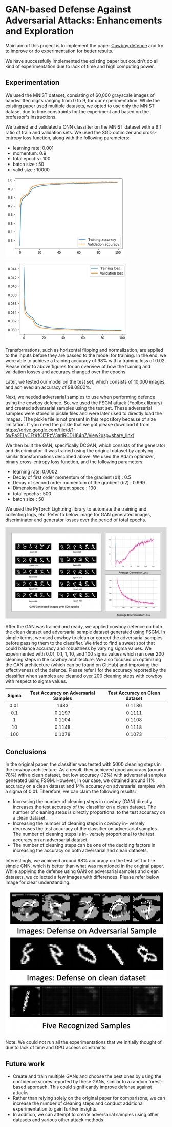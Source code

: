 
# GAN-based Defense Against Adversarial Attacks: Enhancements and Exploration

Main aim of this project is to implement the paper [Cowboy defence](https://arxiv.org/pdf/1805.10652.pdf "Cowboy defence") and try to improve or do experimentation for better results.

We have successfully implemented the existing paper but couldn't do all kind of experimentation due to lack of time and high computing power.

## Experimentation

We used the MNIST dataset, consisting of 60,000 grayscale images of handwritten digits ranging from 0 to 9, for our experimentation. While the existing paper used multiple datasets, we opted to use only the MNIST dataset due to time constraints for the experiment and based on the professor's instructions.

We trained and validated a CNN classifier on the MNIST dataset with a 9:1 ratio of train and validation sets. We used the SGD optimizer and cross-entropy loss function, along with the following parameters:
- learning rate: 0.001
- momentum: 0.9
- total epochs : 100
- batch size : 50
- valid size : 10000

[![Accuracy Graph](https://github.com/papanisaicharan/CSE598/blob/3a30d43eae180287b69ab9a27414ca46de467d22/readme-Image/Accuracy%20graph.png "Accuracy Graph")](https://github.com/papanisaicharan/CSE598/blob/3a30d43eae180287b69ab9a27414ca46de467d22/readme-Image/Accuracy%20graph.png "Accuracy Graph")

[![Loss graph](https://github.com/papanisaicharan/CSE598/blob/main/readme-Image/Loss%20graph.png "Loss graph")](https://github.com/papanisaicharan/CSE598/blob/main/readme-Image/Loss%20graph.png "Loss graph")


Transformations, such as horizontal flipping and normalization, are applied to the inputs before they are passed to the model for training. In the end, we were able to achieve a training accuracy of 98% with a training loss of 0.02. Please refer to above figures for an overview of how the training and validation losses and accuracy changed over the epochs.

Later, we tested our model on the test set, which consists of 10,000 images, and achieved an accuracy of 98.0800%.

Next, we needed adversarial samples to use when performing defence using the cowboy defence. So, we used the FSGM attack (Foolbox library) and created adversarial samples using the test set. These adversarial samples were stored in pickle files and were later used to directly load the images. (The pickle file is not present in this repository because of size limitation. If you need the pickle that we got please download it from https://drive.google.com/file/d/1-5wPa9ELyCFtKfOlZPzV3arlRCDH84nZ/view?usp=share_link)


We then built the GAN, specifically DCGAN, which consists of the generator and discriminator. It was trained using the original dataset by applying similar transformations described above. We used the Adam optimizer, binary cross-entropy loss function, and the following parameters:
- learning rate: 0.0002
- Decay of first order momentum of the gradient (b1) : 0.5
- Decay of second order momentum of the gradient (b2) : 0.999
- Dimensionality of the latent space : 100
- total epochs : 500
- batch size : 50

We used the PyTorch Lightning library to automate the training and collecting logs, etc. Refer to below image for GAN generated images, discriminator and generator losses over the period of total epochs.

[![GAN generated images and Losses](https://github.com/papanisaicharan/CSE598/blob/main/readme-Image/GAN%20Graphs.png "GAN generated images and Losses")](https://github.com/papanisaicharan/CSE598/blob/main/readme-Image/GAN%20Graphs.png "GAN generated images and Losses")


After the GAN was trained and ready, we applied cowboy defence on both the clean dataset and adversarial sample dataset generated using FSGM. In simple terms, we used cowboy to clean or correct the adversarial samples before passing them to the classifier. We tried to find a sweet spot that could balance accuracy and robustness by varying sigma values. We experimented with 0.01, 0.1, 1, 10, and 100 sigma values which ran over 200 cleaning steps in the cowboy architecture. We also focused on optimizing the GAN architecture (which can be found on GitHub) and improving the effectiveness of the defence. Please refer I for the accuracy reported by the classifier when samples are cleaned over 200 cleaning steps with cowboy with respect to sigma values.

| Sigma | Test Accuracy on Adversarial Samples  | Test Accuracy on Clean dataset  |
| :------------: | :------------: | :------------: |
|  0.01 | 1483 | 0.1186
|  0.1 |  0.1197 | 0.1111
| 1 |  0.1104 | 0.1108
|  10 |   0.1148 | 0.1118
| 100  | 0.1078 | 0.1073


## Conclusions

In the original paper, the classifier was tested with 5000 cleaning steps in the cowboy architecture. As a result, they achieved good accuracy (around 78%) with a clean dataset, but low accuracy (12%) with adversarial samples generated using FSGM. However, in our case, we obtained around 11% accuracy on a clean dataset and 14% accuracy on adversarial samples with a sigma of 0.01. Therefore, we can claim the
following results:
- Increasing the number of cleaning steps in cowboy
(GAN) directly increases the test accuracy of the classifier
on a clean dataset. The number of cleaning steps is
directly proportional to the test accuracy on a clean
dataset.
- Increasing the number of cleaning steps in cowboy in-
versely decreases the test accuracy of the classifier on
adversarial samples. The number of cleaning steps is in-
versely proportional to the test accuracy on an adversarial
dataset.
- The number of cleaning steps can be one of the deciding
factors in increasing the accuracy on both adversarial and
clean datasets.

Interestingly, we achieved around 98% accuracy on the test set for the simple CNN, which is better than what was mentioned in the original paper. While applying the defense using GAN on adversarial samples and clean datasets, we collected a few images with differences. Please refer below image for clear understanding.

[![Images extracted with cowboy defense](https://github.com/papanisaicharan/CSE598/blob/main/readme-Image/Defence%20Images.png "Images extracted with cowboy defense")](https://github.com/papanisaicharan/CSE598/blob/main/readme-Image/Defence%20Images.png "Images extracted with cowboy defense")

Note: We could not run all the experimentations that we initially thought of due to lack of time and GPU access constraints.


## Future work

- Create and train multiple GANs and choose the best ones
by using the confidence scores reported by these GANs,
similar to a random forest-based approach. This could
significantly improve defense against attacks.
- Rather than relying solely on the original paper for
comparisons, we can increase the number of cleaning
steps and conduct additional experimentation to gain
further insights.
- In addition, we can attempt to create adversarial samples
using other datasets and various other attack methods
